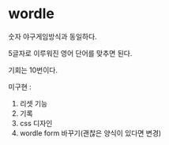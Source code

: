 # wordle

숫자 야구게임방식과 동일하다.

5글자로 이루워진 영어 단어를 맞추면 된다.

기회는 10번이다.

미구현 :
1. 리셋 기능
2. 기록
3. css 디자인
4. wordle form 바꾸기(괜찮은 양식이 있다면 변경)
